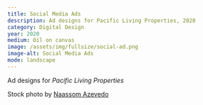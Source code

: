 ```yaml
---
title: Social Media Ads
description: Ad designs for Pacific Living Properties, 2020
category: Digital Design
year: 2020
medium: Oil on canvas
image: /assets/img/fullsize/social-ad.png
image-alt: Social Media Ads
mode: landscape
---
```


Ad designs for *Pacific Living Properties*

Stock photo by [Naassom Azevedo](https://unsplash.com/@naassomz1)